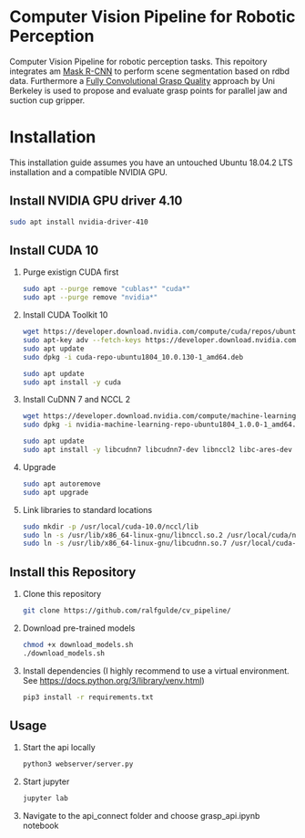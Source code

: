 # Computer Vision Pipeline for Robotic Perception

Computer Vision Pipeline for robotic perception tasks. This repoitory integrates am [Mask R-CNN](https://github.com/BerkeleyAutomation/sd-maskrcnn) to perform scene segmentation based on rdbd data. Furthermore a [Fully Convolutional Grasp Quality](https://github.com/BerkeleyAutomation/gqcnn) approach by Uni Berkeley is used to propose and evaluate grasp points for parallel jaw and suction cup gripper.


# Installation

This installation guide assumes you have an untouched Ubuntu 18.04.2 LTS installation and a compatible NVIDIA GPU.

## Install NVIDIA GPU driver 4.10
   ```bash
   sudo apt install nvidia-driver-410
   ```
## Install CUDA 10

1. Purge existign CUDA first
   ```bash
   sudo apt --purge remove "cublas*" "cuda*"
   sudo apt --purge remove "nvidia*"
   ```

2. Install CUDA Toolkit 10
   ```bash
   wget https://developer.download.nvidia.com/compute/cuda/repos/ubuntu1804/x86_64/cuda-repo-ubuntu1804_10.0.130-1_amd64.deb
   sudo apt-key adv --fetch-keys https://developer.download.nvidia.com/compute/cuda/repos/ubuntu1804/x86_64/7fa2af80.pub
   sudo apt update
   sudo dpkg -i cuda-repo-ubuntu1804_10.0.130-1_amd64.deb

   sudo apt update
   sudo apt install -y cuda
   ```

3. Install CuDNN 7 and NCCL 2
   ```bash
   wget https://developer.download.nvidia.com/compute/machine-learning/repos/ubuntu1804/x86_64/nvidia-machine-learning-repo-ubuntu1804_1.0.0-1_amd64.deb
   sudo dpkg -i nvidia-machine-learning-repo-ubuntu1804_1.0.0-1_amd64.deb
   
   sudo apt update
   sudo apt install -y libcudnn7 libcudnn7-dev libnccl2 libc-ares-dev
   ```

5. Upgrade
   ```bash
   sudo apt autoremove
   sudo apt upgrade
   ```

6. Link libraries to standard locations
   ```bash
   sudo mkdir -p /usr/local/cuda-10.0/nccl/lib
   sudo ln -s /usr/lib/x86_64-linux-gnu/libnccl.so.2 /usr/local/cuda/nccl/lib/
   sudo ln -s /usr/lib/x86_64-linux-gnu/libcudnn.so.7 /usr/local/cuda-10.0/lib64/
   ```
## Install this Repository

1. Clone this repository
   ```bash
   git clone https://github.com/ralfgulde/cv_pipeline/ 
   ```
2. Download pre-trained models
   ```bash
   chmod +x download_models.sh
   ./download_models.sh
   ``` 
3. Install dependencies (I highly recommend to use a virtual environment. See https://docs.python.org/3/library/venv.html)
   ```bash
   pip3 install -r requirements.txt
   ```
## Usage

1. Start the api locally
   ```bash
   python3 webserver/server.py
   ```
2. Start jupyter
   ```bash
   jupyter lab
   ```
4. Navigate to the api_connect folder and choose grasp_api.ipynb notebook
